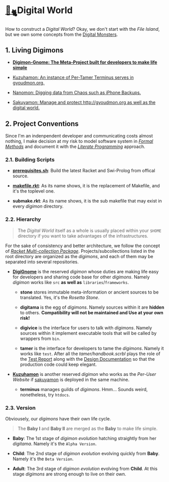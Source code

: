 # [🏡<sub>🐈</sub>](http://gyoudmon.org/~wargrey:digignome)Digital World

How to construct a _Digital World_? Okay, we don't start with the _File
Island_, but we own some concepts from the [Digital
Monsters](http://en.wikipedia.org/wiki/Digimon).

## 1. Living Digimons

* **[Digimon-Gnome: The Meta-Project built for developers to make life
  simple](http://gyoudmon.org/~wargrey:digignome)**

* [Kuzuhamon: An instance of Per-Tamer Terminus serves in
  gyoudmon.org.](http://gyoudmon.org/~wargrey:kuzuhamon)

* [Nanomon: Digging data from Chaos such as iPhone
  Backups.](http://gyoudmon.org/~wargrey:nanomon)

* [Sakuyamon: Manage and protect http://gyoudmon.org as well as the
  digital world.](http://gyoudmon.org/~wargrey:sakuyamon)

## 2. Project Conventions

Since I'm an indenpendent developer and communicating costs almost
nothing, I make decision at my risk to model software system in _[Formal
Methods](http://en.wikipedia.org/wiki/Formal\_methods)_ and document it
with the _[Literate
Programming](http://en.wikipedia.org/wiki/Literate\_programming)_
approach.

### 2.1. Building Scripts

* **[prerequisites.sh](/DigiGnome/prerequisites.sh)**: Build the latest
  Racket and Swi-Prolog from offical source.

* **[makefile.rkt](/DigiGnome/makefile.rkt)**: As its name shows, it is
  the replacement of Makefile, and it's the toplevel one.

* **submake.rkt**: As its name shows, it is the sub makefile that may
  exist in every _digimon_ directory.

### 2.2. Hierarchy

> The _Digital World_ itself as a whole is usually placed within your
> `$HOME` directory     if you want to take advantages of the
> infrastructures.

For the sake of consistency and better architecture, we follow the
concept of _[Racket Multi-collection
Package](http://docs.racket-lang.org/pkg/Package\_Concepts.html\#%28tech.\_multi.\_collection.\_package%29)_.
Projects/subcollections listed in the root directory are organized as
the _digimons_, and each of them may be separated into several
repositories.

* **[DigiGnome](/DigiGnome)** is the reserved _digimon_ whose duties are
  making life easy for developers and  sharing code base for other
  _digimons_. Namely _digimon_ works like `src` **as well as**
  `libraries`/`frameworks`.

  * **stone** stores immutable meta-information or ancient sources to be
    translated. Yes, it's the _Rosetta Stone_.

  * **digitama** is the egg of _digimons_.  Namely sources within it are
    **hidden** to others. **Compatibility will not be maintained and Use
    at your own risk!**

  * **digivice** is the interface for users to talk with _digimons_.
    Namely sources within it implement executable tools that will be
    called by wrappers from `bin`.

  * **tamer** is the interface for developers to tame the _digimons_.
    Namely it works like `test`.  After all the _tamer/handbook.scrbl_
    plays the role of  the [Test
    Report](http://en.wikipedia.org/wiki/Behavior-driven\_development)
    along with  the [Design
    Documentation](http://en.wikipedia.org/wiki/Design\_by\_contract)
    so that the production code could keep elegant.

* **[Kuzuhamon](/Kuzuhamon)** is another reserved _digimon_ who works as
  the _Per-User Website_ if [sakuyamon](/sakuyamon) is deployed  in the
  same machine.

  * **terminus** manages guilds of _digimons_. Hmm... Sounds weird,
    nonetheless, try `htdocs`.

### 2.3. Version

Obviousely, our _digimons_ have their own life cycle.

> The **Baby I** and **Baby II** are merged as the **Baby** to make life
> simple.

* **Baby**: The 1st stage of _digimon evolution_ hatching straightly
  from her _digitama_. Namely it's the `Alpha Version`.

* **Child**: The 2nd stage of _digimon evolution_ evolving quickly from
  **Baby**. Namely it's the `Beta Version`.

* **Adult**: The 3rd stage of _digimon evolution_ evolving from
  **Child**. At this stage _digimons_ are strong enough to live on their
  own.
